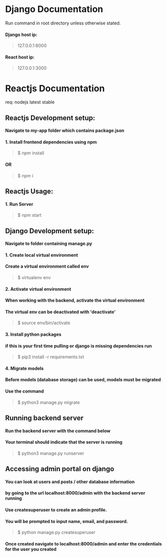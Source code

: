 # Django Documentation
Run command in root directory unless otherwise stated.
#### Django host ip:
>127.0.0.1:8000
#### React host ip:
>127.0.0.1:3000

# Reactjs Documentation
req: nodejs latest stable 

## Reactjs Development setup:
#### Navigate to my-app folder which contains package.json

#### 1. Install frontend dependencies using npm
>$ npm install
#### OR
>$ npm i

## Reactjs Usage:
#### 1. Run Server
>$ npm start

## Django Development setup:
#### Navigate to folder containing manage.py

#### 1. Create local virtual environment
#### Create a virtual environment called env
>$ virtualenv env

#### 2. Activate virtual environment
#### When working with the backend, activate the virtual environment
#### The virtual env can be deactivated with 'deactivate'
>$ source env/bin/activate

#### 3. Install python packages
#### if this is your first time pulling or django is missing dependencies run
>$ pip3 install -r requirements.txt

#### 4. Migrate models
#### Before models (database storage) can be used, models must be migrated
#### Use the command 
>$ python3 manage.py migrate

## Running backend server
#### Run the backend server with the command below
#### Your terminal should indicate that the server is running
>$ python3 manage.py runserver

## Accessing admin portal on django
#### You can look at users and posts / other database information
#### by going to the url localhost:8000/admin with the backend server running

#### Use createsuperuser to create an admin profile. 
#### You will be prompted to input name, email, and password.
>$ python manage.py createsuperuser

#### Once created navigate to localhost:8000/admin and enter the credentials for the user you created